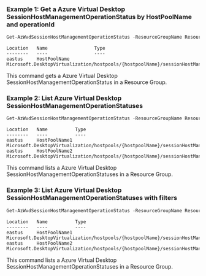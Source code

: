 
### Example 1: Get a Azure Virtual Desktop SessionHostManagementOperationStatus by HostPoolName and operationId

```powershell
Get-AzWvdSessionHostManagementOperationStatus -ResourceGroupName ResourceGroupName -HostPoolName HostPoolName -OperationId operationId
```

```output
Location   Name                 Type
--------   ----                 ----
eastus     HostPoolName Microsoft.DesktopVirtualization/hostpools/{hostpoolName}/sessionHostManagements/default/operationStatuses
```

This command gets a Azure Virtual Desktop SessionHostManagementOperationStatus in a Resource Group.

### Example 2: List Azure Virtual Desktop SessionHostManagementOperationStatuses

```powershell
Get-AzWvdSessionHostManagementOperationStatus -ResourceGroupName ResourceGroupName -HostPoolName HostPoolName
```

```output
Location   Name          Type
--------   ----          ----
eastus     HostPoolName1 Microsoft.DesktopVirtualization/hostpools/{hostpoolName}/sessionHostManagements/default/operationStatuses
eastus     HostPoolName2 Microsoft.DesktopVirtualization/hostpools/{hostpoolName}/sessionHostManagements/default/operationStatuses
```

This command lists a Azure Virtual Desktop SessionHostManagementOperationStatuses in a Resource Group.


### Example 3: List Azure Virtual Desktop SessionHostManagementOperationStatuses with filters

```powershell
Get-AzWvdSessionHostManagementOperationStatus -ResourceGroupName ResourceGroupName -HostPoolName HostPoolName -isLatest:$false -isNonTerminal -type Control -action start -isInitiatingOperation:$false 
```

```output
Location   Name          Type
--------   ----          ----
eastus     HostPoolName1 Microsoft.DesktopVirtualization/hostpools/{hostpoolName}/sessionHostManagements/default/operationStatuses
eastus     HostPoolName2 Microsoft.DesktopVirtualization/hostpools/{hostpoolName}/sessionHostManagements/default/operationStatuses
```

This command lists a Azure Virtual Desktop SessionHostManagementOperationStatuses in a Resource Group.
